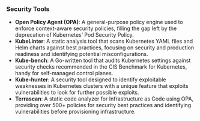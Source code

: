 ### Security Tools

* **Open Policy Agent (OPA)**: A general-purpose policy engine used to enforce context-aware security policies, filling the gap left by the deprecation of Kubernetes’ Pod Security Policy.
* **KubeLinter**: A static analysis tool that scans Kubernetes YAML files and Helm charts against best practices, focusing on security and production readiness and identifying potential misconfigurations.
* **Kube-bench**: A Go-written tool that audits Kubernetes settings against security checks recommended in the CIS Benchmark for Kubernetes, handy for self-managed control planes.
* **Kube-hunter**: A security tool designed to identify exploitable weaknesses in Kubernetes clusters with a unique feature that exploits vulnerabilities to look for further possible exploits.
* **Terrascan**: A static code analyzer for Infrastructure as Code using OPA, providing over 500+ policies for security best practices and identifying vulnerabilities before provisioning infrastructure.